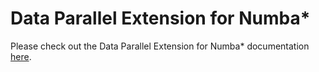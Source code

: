 # Data Parallel Extension for Numba*
Please check out the Data Parallel Extension for Numba* documentation [here](https://intelpython.github.io/numba-dpex/latest/index.html).


